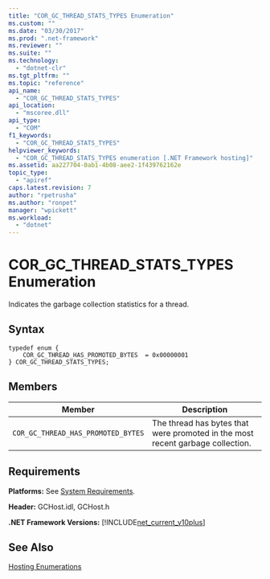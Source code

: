 ```yaml
---
title: "COR_GC_THREAD_STATS_TYPES Enumeration"
ms.custom: ""
ms.date: "03/30/2017"
ms.prod: ".net-framework"
ms.reviewer: ""
ms.suite: ""
ms.technology: 
  - "dotnet-clr"
ms.tgt_pltfrm: ""
ms.topic: "reference"
api_name: 
  - "COR_GC_THREAD_STATS_TYPES"
api_location: 
  - "mscoree.dll"
api_type: 
  - "COM"
f1_keywords: 
  - "COR_GC_THREAD_STATS_TYPES"
helpviewer_keywords: 
  - "COR_GC_THREAD_STATS_TYPES enumeration [.NET Framework hosting]"
ms.assetid: aa227704-0ab1-4b08-aee2-1f439762162e
topic_type: 
  - "apiref"
caps.latest.revision: 7
author: "rpetrusha"
ms.author: "ronpet"
manager: "wpickett"
ms.workload: 
  - "dotnet"
---
```

# COR_GC_THREAD_STATS_TYPES Enumeration
Indicates the garbage collection statistics for a thread.  
  
## Syntax  
  
```  
typedef enum {  
    COR_GC_THREAD_HAS_PROMOTED_BYTES  = 0x00000001  
} COR_GC_THREAD_STATS_TYPES;  
```  
  
## Members  
  
|Member|Description|  
|------------|-----------------|  
|`COR_GC_THREAD_HAS_PROMOTED_BYTES`|The thread has bytes that were promoted in the most recent garbage collection.|  
  
## Requirements  
 **Platforms:** See [System Requirements](../../../../docs/framework/get-started/system-requirements.md).  
  
 **Header:** GCHost.idl, GCHost.h  
  
 **.NET Framework Versions:** [!INCLUDE[net_current_v10plus](../../../../includes/net-current-v10plus-md.md)]  
  
## See Also  
 [Hosting Enumerations](../../../../docs/framework/unmanaged-api/hosting/hosting-enumerations.md)
